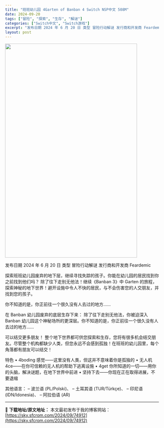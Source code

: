 ```yaml
---
title: "班班幼儿园 4Garten of Banban 4 Switch NSP中文 508M"
date: 2024-09-20
tags: ["冒险", "探索", "生存", "解谜"]
categories: ["Switch中文", "Switch游戏"]
excerpt: "发布日期 2024 年 6 月 20 日 类型 冒险行动解谜 发行商和开发商 Feardemic 探索班班幼儿园废弃的地下层，继续寻找失踪的孩子。你能在幼儿园的居民找到你之前找到他们吗？ 除了往下走别无他法！继续《Banban 3》中 Garten 的旅程，探索神秘的地下世界！避开设施中令人不快的居&hellip;"
layout: post
---
```


<img class="aligncenter size-full wp-image-74913" src="https://sky.sfcrom.com/wp-content/uploads/2024/09/202409201408028.webp" alt="" width="432" height="700" />

发布日期	2024 年 6 月 20 日
类型	冒险行动解谜
发行商和开发商 Feardemic

探索班班幼儿园废弃的地下层，继续寻找失踪的孩子。你能在幼儿园的居民找到你之前找到他们吗？
除了往下走别无他法！继续《Banban 3》中 Garten 的旅程，探索神秘的地下世界！避开设施中令人不快的居民，与不会伤害您的人交朋友，并找到您的孩子。

你不知道的是，你正前往一个很久没有人去过的地方……

在 Banban 幼儿园废弃的底层生存下来：
除了往下走别无他法，你被迫深入 Banban 幼儿园这个神秘场所的更深层。你不知道的是，你正前往一个很久没有人去过的地方……

可以结交更多朋友！
整个地下世界都可供您探索和生存，您将有很多机会结交朋友。尽管整个机构都缺少人类，但您永远不会感到孤独！在班班的幼儿园里，每个角落都有朋友可以结交！

特色
• 4boding 感觉——这里没有人类，但这并不意味着你是孤独的
• 无人机 4ce——在你可信赖的无人机的帮助下逃离设施
• 4get 你所知道的一切——用你的头脑，解决谜题，在地下世界中前进
• 坚持下去——你现在正在取得进展，不要退缩

其他语言：
– 波兰语 (PL/Polski)、
– 土耳其语 (TUR/Türkçe)、
– 印尼语 (IDN/Idonesia)、
– 阿拉伯语 (AR)

---
📖 **下载地址/原文地址：** 本文最初发布于我的博客网站：[https://sky.sfcrom.com/2024/09/74912](https://sky.sfcrom.com/2024/09/74912)
